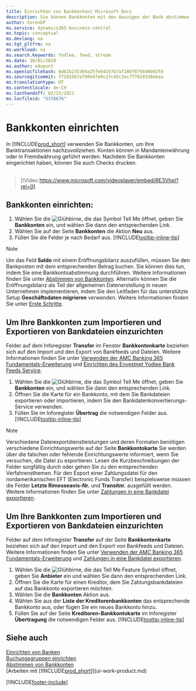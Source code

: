 ```yaml
---
title: Einrichten von Bankkonten| Microsoft Docs
description: Sie können Bankkonten mit den Auszügen der Bank abstimmen.
author: SorenGP
ms.service: dynamics365-business-central
ms.topic: conceptual
ms.devlang: na
ms.tgt_pltfrm: na
ms.workload: na
ms.search.keywords: Yodlee, feed, stream
ms.date: 10/01/2020
ms.author: edupont
ms.openlocfilehash: 6d61b235369a25fe04157b7af280f8756900d3f8
ms.sourcegitcommit: ff2b55b7e790447e0c1fcd5c2ec7f7610338ebaa
ms.translationtype: HT
ms.contentlocale: de-CH
ms.lasthandoff: 02/15/2021
ms.locfileid: "5376676"
---
```

# <a name="set-up-bank-accounts"></a>Bankkonten einrichten
In [!INCLUDE[prod_short](includes/prod_short.md)] verwenden Sie Bankkonten, um Ihre Banktransaktionen nachzuvollziehen. Konten können in Mandantenwährung oder in Fremdwährung geführt werden. Nachdem Sie Bankkonten eingerichtet haben, können Sie auch Checks drucken.<br><br>  

> [!Video https://www.microsoft.com/videoplayer/embed/RE3Vhpl?rel=0]

## <a name="to-set-up-bank-accounts"></a>Bankkonten einrichten:
1. Wählen Sie die ![Glühbirne, die das Symbol Tell Me](media/ui-search/search_small.png "Tell Me-Funktion") öffnet, geben Sie **Bankkonten** ein, und wählen Sie dann den entsprechenden Link.
2. Wählen Sie auf der Seite **Bankkonten** die Aktion **Neu** aus.
3. Füllen Sie die Felder je nach Bedarf aus. [!INCLUDE[tooltip-inline-tip](includes/tooltip-inline-tip_md.md)]

> [!NOTE]
> Um das Feld **Saldo** mit einem Eröffnungsbilanz auszufüllen, müssen Sie den Bankposten mit dem entsprechenden Betrag buchen. Sie können dies tun, indem Sie eine Bankkontoabstimmung durchführen. Weitere Informationen finden Sie unter [Abstimmen von Bankkonten](bank-how-reconcile-bank-accounts-separately.md). Alternativ können Sie die Eröffnungsbilanz als Teil der allgemeinen Datenerstellung in neuen Unternehmen implementieren, indem Sie den Leitfaden für das unterstützte Setup **Geschäftsdaten migrieren** verwenden. Weitere Informationen finden Sie unter [Erste Schritte](product-get-started.md).

## <a name="to-set-up-your-bank-account-for-import-or-export-of-bank-files"></a>Um Ihre Bankkonten zum Importieren und Exportieren von Bankdateien einzurichten
Felder auf dem Inforegister **Transfer** im Fenster **Bankkontenkarte** beziehen sich auf den Import und den Export von Bankfeeds und Dateien. Weitere Informationen finden Sie unter [Verwenden der AMC Banking 365 Fundamentals-Erweiterung](ui-extensions-amc-banking.md) und [Einrichten des Envestnet Yodlee Bank Feeds Service](bank-how-setup-bank-statement-service.md).

1. Wählen Sie die ![Glühbirne, die das Symbol Tell Me](media/ui-search/search_small.png "Tell Me-Funktion") öffnet, geben Sie **Bankkonten** ein, und wählen Sie dann den entsprechenden Link.
2. Öffnen Sie die Karte für ein Bankkonto, mit dem Sie Bankdateien exportieren oder importieren, indem Sie den Bankdatenkonvertierungs-Service verwenden.
3. Füllen Sie im Inforegister **Übertrag** die notwendigen Felder aus. [!INCLUDE[tooltip-inline-tip](includes/tooltip-inline-tip_md.md)]

> [!NOTE]  
>   Verschiedene Dateiexportdienstleistungen und deren Formaten benötigen verschiedene Einrichtungswerte auf der Seite **Bankkontokarte** Sie werden über die falschen oder fehlende Einrichtungswerte informiert, wenn Sie versuchen, die Datei zu exportieren. Lesen die Kurzbeschreibungen der Felder sorgfältig durch oder gehen Sie zu den entsprechenden Verfahrensthemen. Für den Export einer Zahlungsdatei für den nordamerikanischen EFT (Electronic Funds Transfer) beispielsweise müssen die Felder **Letzte Rimesseavis-Nr.** und **Transitnr.** ausgefüllt werden. Weitere Informationen finden Sie unter [Zahlungen in eine Bankdatei exportieren](finance-make-payments-with-bank-data-conversion-service-or-sepa-credit-transfer.md#exporting-payments-to-a-bank-file).

## <a name="to-set-up-vendor-bank-accounts-for-export-of-bank-files"></a>Um Ihre Bankkonten zum Importieren und Exportieren von Bankdateien einzurichten

Felder auf dem Inforegister **Transfer** auf der Seite **Bankkontenkarte** beziehen sich auf den Import und den Export von Bankfeeds und Dateien. Weitere Informationen finden Sie unter [Verwenden der AMC Banking 365 Fundamentals-Erweiterung](ui-extensions-amc-banking.md) und [Zahlungen in eine Bankdatei exportieren](finance-make-payments-with-bank-data-conversion-service-or-sepa-credit-transfer.md#exporting-payments-to-a-bank-file).

1. Wählen Sie die ![Glühbirne, die das Tell Me Feature](media/ui-search/search_small.png "Tell Me-Funktion") Symbol öffnet, geben Sie **Anbieter** ein und wählen Sie dann den entsprechenden Link.
2. Öffnen Sie die Karte für einen Kreditor, dem Sie Zahlungsbankdateien auf das Bankkonto exportieren möchten.
3. Wählen Sie die **Bankkonten** Aktion aus.
4. Wählen Sie aus der **Liste der Kreditorenbankkonten** das entsprechende Bankkonto aus, oder fügen Sie ein neues Bankkonto hinzu.  
5. Füllen Sie auf der Seite **Kreditoren-Bankkontokarte** im Inforegister **Übertragung** die notwendigen Felder aus. [!INCLUDE[tooltip-inline-tip](includes/tooltip-inline-tip_md.md)]

## <a name="see-also"></a>Siehe auch

[Einrichten von Banken](bank-setup-banking.md)  
[Buchungsgruppen einrichten](finance-posting-groups.md)  
[Abstimmen von Bankkonten](bank-manage-bank-accounts.md)  
[Arbeiten mit [!INCLUDE[prod_short](includes/prod_short.md)]](ui-work-product.md)


[!INCLUDE[footer-include](includes/footer-banner.md)]